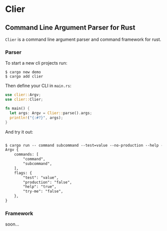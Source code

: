 # Clier

<!-- cargo-rdme start -->

## Command Line Argument Parser for Rust
`Clier` is a command line argument parser and command framework for rust.

### Parser
To start a new cli projects run:

```console
$ cargo new demo
$ cargo add clier
```

Then define your CLI in `main.rs`:

```rust
use clier::Argv;
use clier::Clier;

fn main() {
  let args: Argv = Clier::parse().args;
  println!("{:#?}", args);
}

```

And try it out:
```md

$ cargo run -- command subcommand --test=value --no-production --help --try-me=false
Argv {
    commands: [
        "command",
        "subcommand",
    ],
    flags: {
        "test": "value",
        "production": "false",
        "help": "true",
        "try-me": "false",
    },
}
```

### Framework
soon...

<!-- cargo-rdme end -->
